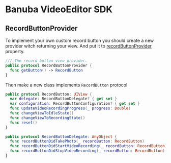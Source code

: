 # Banuba VideoEditor SDK
##  RecordButtonProvider

To implement your own custom record button you should create a new provider witсh returning your view. And put it to [recordButtonProvider](camera_styles.md#L30) property.
``` swift
/// The record button view provider.
public protocol RecordButtonProvider {
  func getButton() -> RecordButton
}
``` 
Then make a new class implements ``RecordButton`` protocol
``` swift
public protocol RecordButton: UIView {
  var delegate: RecordButtonDelegate? { get set }
  var configuration: RecordButtonConfiguration? { get set }
  func updateVideoRecordingProgress(_ progress: Double)
  func changeViewToIdleState()
  func changeViewToRecordingState()
  func reset()
}

public protocol RecordButtonDelegate: AnyObject {
  func recordButtonDidTakePhoto(_ recordButton: RecordButton)
  func recordButtonDidStartVideoRecording(_ recordButton: RecordButton)
  func recordButtonDidStopVideoRecording(_ recordButton: RecordButton)
}
``` 

